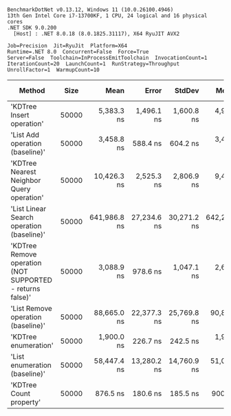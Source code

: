 ```

BenchmarkDotNet v0.13.12, Windows 11 (10.0.26100.4946)
13th Gen Intel Core i7-13700KF, 1 CPU, 24 logical and 16 physical cores
.NET SDK 9.0.200
  [Host] : .NET 8.0.18 (8.0.1825.31117), X64 RyuJIT AVX2

Job=Precision  Jit=RyuJit  Platform=X64  
Runtime=.NET 8.0  Concurrent=False  Force=True  
Server=False  Toolchain=InProcessEmitToolchain  InvocationCount=1  
IterationCount=20  LaunchCount=1  RunStrategy=Throughput  
UnrollFactor=1  WarmupCount=10  

```
| Method                                                    | Size  | Mean         | Error       | StdDev      | Median       | Min          | Max          | Ratio  | RatioSD | Allocated  | Alloc Ratio |
|---------------------------------------------------------- |------ |-------------:|------------:|------------:|-------------:|-------------:|-------------:|-------:|--------:|-----------:|------------:|
| &#39;KDTree Insert operation&#39;                                 | 50000 |   5,383.3 ns |  1,496.1 ns |  1,600.8 ns |   4,950.0 ns |   3,600.0 ns |   9,400.0 ns |   1.53 |    0.44 |    3.14 KB |        1.87 |
| &#39;List Add operation (baseline)&#39;                           | 50000 |   3,458.8 ns |    588.4 ns |    604.2 ns |   3,400.0 ns |   2,800.0 ns |   5,100.0 ns |   1.00 |    0.00 |    1.68 KB |        1.00 |
| &#39;KDTree Nearest Neighbor Query operation&#39;                 | 50000 |  10,426.3 ns |  2,525.3 ns |  2,806.9 ns |   9,400.0 ns |   7,000.0 ns |  17,700.0 ns |   3.14 |    0.62 |    5.41 KB |        3.22 |
| &#39;List Linear Search operation (baseline)&#39;                 | 50000 | 641,986.8 ns | 27,234.6 ns | 30,271.2 ns | 642,250.0 ns | 589,350.0 ns | 693,750.0 ns | 190.02 |   30.52 | 1173.54 KB |      698.67 |
| &#39;KDTree Remove operation (NOT SUPPORTED - returns false)&#39; | 50000 |   3,088.9 ns |    978.6 ns |  1,047.1 ns |   2,650.0 ns |   1,700.0 ns |   5,700.0 ns |   0.94 |    0.42 |    1.68 KB |        1.00 |
| &#39;List Remove operation (baseline)&#39;                        | 50000 |  88,665.0 ns | 22,377.3 ns | 25,769.8 ns |  90,800.0 ns |  49,600.0 ns | 133,500.0 ns |  25.16 |    8.07 |    1.68 KB |        1.00 |
| &#39;KDTree enumeration&#39;                                      | 50000 |   1,900.0 ns |    226.7 ns |    242.5 ns |   1,900.0 ns |   1,200.0 ns |   2,300.0 ns |   0.57 |    0.09 |    1.38 KB |        0.82 |
| &#39;List enumeration (baseline)&#39;                             | 50000 |  58,447.4 ns | 13,280.2 ns | 14,760.9 ns |  51,000.0 ns |  44,500.0 ns |  96,200.0 ns |  17.16 |    4.99 |    1.38 KB |        0.82 |
| &#39;KDTree Count property&#39;                                   | 50000 |     876.5 ns |    180.6 ns |    185.5 ns |     900.0 ns |     500.0 ns |   1,200.0 ns |   0.26 |    0.07 |    1.66 KB |        0.99 |
